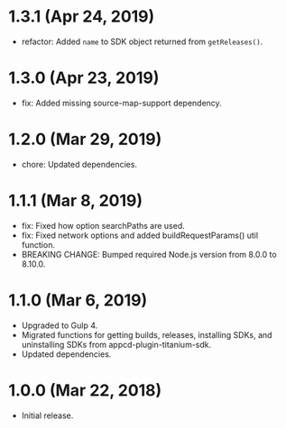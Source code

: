 # 1.3.1 (Apr 24, 2019)

 * refactor: Added `name` to SDK object returned from `getReleases()`.

# 1.3.0 (Apr 23, 2019)

 * fix: Added missing source-map-support dependency.

# 1.2.0 (Mar 29, 2019)

 * chore: Updated dependencies.

# 1.1.1 (Mar 8, 2019)

 * fix: Fixed how option searchPaths are used.
 * fix: Fixed network options and added buildRequestParams() util function.
 * BREAKING CHANGE: Bumped required Node.js version from 8.0.0 to 8.10.0.

# 1.1.0 (Mar 6, 2019)

 * Upgraded to Gulp 4.
 * Migrated functions for getting builds, releases, installing SDKs, and uninstalling SDKs from
   appcd-plugin-titanium-sdk.
 * Updated dependencies.

# 1.0.0 (Mar 22, 2018)

  * Initial release.
